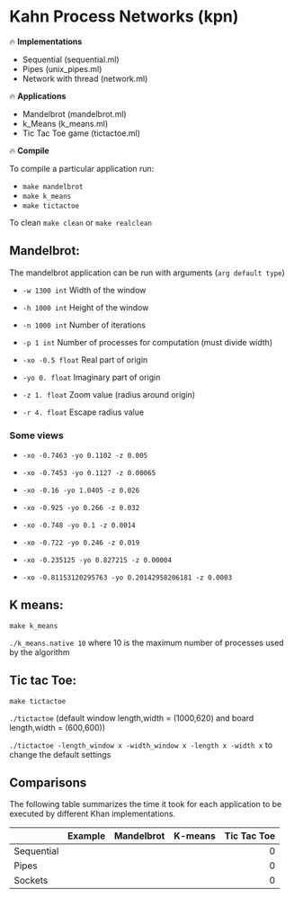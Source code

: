 # Kahn Process Networks  (kpn)

:fire: **Implementations**
- Sequential (sequential.ml)
- Pipes (unix_pipes.ml)
- Network with thread (network.ml)

:fire: **Applications**
- Mandelbrot (mandelbrot.ml)
- k_Means (k_means.ml)
- Tic Tac Toe game (tictactoe.ml)

:fire: **Compile**

To compile a particular application run: 
  * `make mandelbrot`
  * `make k_means`
  * `make tictactoe`
  
To clean `make clean` or `make realclean`

## Mandelbrot:
The mandelbrot application can be run with arguments
(`arg default type`)

-   `-w 1300 int` Width of the window

-   `-h 1000 int` Height of the window

-   `-n 1000 int` Number of iterations

-   `-p 1 int` Number of processes for computation (must divide width)

-   `-xo -0.5 float` Real part of origin

-   `-yo 0. float` Imaginary part of origin

-   `-z 1. float` Zoom value (radius around origin)

-   `-r 4. float` Escape radius value

### Some views

-   `-xo -0.7463 -yo 0.1102 -z 0.005`

-   `-xo -0.7453 -yo 0.1127 -z 0.00065`

-   `-xo -0.16 -yo 1.0405 -z 0.026`

-   `-xo -0.925 -yo 0.266 -z 0.032`

-   `-xo -0.748 -yo 0.1 -z 0.0014`

-   `-xo -0.722 -yo 0.246 -z 0.019`

-   `-xo -0.235125 -yo 0.827215 -z 0.00004`

-   `-xo -0.81153120295763 -yo 0.20142958206181 -z 0.0003`

## K means:

`make k_means`

`./k_means.native 10` where 10 is the maximum number of processes used by the algorithm

## Tic tac Toe:
`make tictactoe`

`./tictactoe` (default window length,width = (1000,620) and board length,width = (600,600))

`./tictactoe -length_window x -width_window x -length x -width x` to change the default settings

## Comparisons 
The following table summarizes the time it took for each application to be executed by different Khan implementations.

|                 | Example     | Mandelbrot  | K-means     | Tic Tac Toe  |
| --------------- |:-----------:| -----------:|:-----------:| ------------:|
| Sequential      |             |             |             | 0            |
| Pipes           |             |             |             | 0            |
| Sockets         |             |             |             | 0            |



